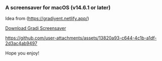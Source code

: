 ### A screensaver for macOS (v14.6.1 or later)

Idea from (https://gradiyent.netlify.app/)

[Download Gradi Screensaver](https://github.com/henrychen1210/gradi-screensaver/raw/main/app/gradi.saver.zip)

https://github.com/user-attachments/assets/13820a93-c644-4c1b-a1df-2d3ac4ab9497


Hope you enjoy!






